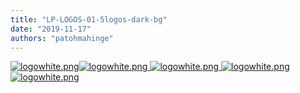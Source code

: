 ```yaml
---
title: "LP-LOGOS-01-5logos-dark-bg"
date: "2019-11-17"
authors: "patohmahinge"
---
```


 [![logowhite.png](images/logowhite.png "logowhite.png")](/)[![logowhite.png](images/logowhite.png "logowhite.png") ](/)[![logowhite.png](images/logowhite.png "logowhite.png") ](/)[![logowhite.png](images/logowhite.png "logowhite.png") ](/)[![logowhite.png](images/logowhite.png "logowhite.png")](/)
